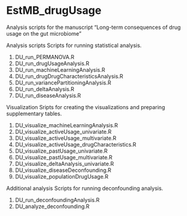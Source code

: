 # EstMB_drugUsage
Analysis scripts for the manuscript “Long-term consequences of drug usage on the gut microbiome” 

Analysis scripts
Scripts for running statistical analysis.
1.  DU_run_PERMANOVA.R
2.  DU_run_drugUsageAnalysis.R
3.	DU_run_machineLearningAnalysis.R 
4.	DU_run_drugDrugCharacteristicsAnalysis.R
5.	DU_run_variancePartitioningAnalysis.R
6.	DU_run_deltaAnalysis.R
7.	DU_run_diseaseAnalysis.R

Visualization
Sripts for creating the visualizations and preparing supplementary tables. 
1.	DU_visualize_machineLearningAnalysis.R 
2.	DU_visualize_activeUsage_univariate.R
3.	DU_visualize_activeUsage_multivariate.R
4.	DU_visualize_activeUsage_drugCharacteristics.R
5.	DU_visualize_pastUsage_univariate.R
6.	DU_visualize_pastUsage_multivariate.R
7.	DU_visualize_deltaAnalysis_univariate.R
8.	DU_visualize_diseaseDeconfounding.R
9.	DU_visualize_populationDrugUsage.R

Additional analysis
Scripts for running deconfounding analysis. 
1.	DU_run_deconfoundingAnalysis.R
2.	DU_analyze_deconfounding.R
